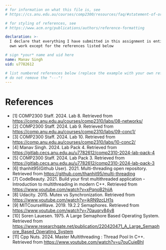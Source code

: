 ```yaml
---
# for information on what this file is, see
# https://cs.anu.edu.au/courses/comp2300/resources/faq/#statement-of-originality

# for styling of references, see
# https://www.acm.org/publications/authors/reference-formatting

declaration: >-
  I declare that everything I have submitted in this assignment is entirely my
  own work except for the references listed below

# sign *your* name and uid here
name: Manav Singh
uid: u7782612

# list numbered references below (replace the example with your own references) 
# do not remove the "---"!
---
```

# References
- [1] COMP2300 Staff. 2024. Lab 8. Retrieved from https://comp.anu.edu.au/courses/comp2310/labs/08-networks/
- [2] COMP2300 Staff. 2024. Lab 9. Retrieved from https://comp.anu.edu.au/courses/comp2310/labs/09-conc1/
- [3] COMP2300 Staff. 2024. Lab 10. Retrieved from https://comp.anu.edu.au/courses/comp2310/labs/10-conc2/
- [4] Manav Singh. 2024. Lab Pack 4. Retrieved from https://gitlab.cecs.anu.edu.au/u7782612/comp2310-2024-lab-pack-4
- [5] COMP2300 Staff. 2024. Lab Pack 3. Retrieved from https://gitlab.cecs.anu.edu.au/u7782612/comp2310-2024-lab-pack-3
- [6] thanhit95(Github User). 2021. Multi-threading open repository. Retrieved from https://github.com/thanhit95/multi-threading
- [7] CodeBeauty. 2021. Build your first multithreaded application - Introduction to multithreading in modern C++. Retrieved from https://www.youtube.com/watch?v=xPqnoB2hjjA
- [8] Udacity. 2015. Mutex vs Synchronization. Retrieved from https://www.youtube.com/watch?v=jkRN9zcLH1s
- [9] MITCourseWave. 2019. 19.2.2 Semaphores. Retrieved from https://www.youtube.com/watch?v=70auqrv84y8
- [10] Soren Lauesen. 1975. A Large Semaphore Based Operating System. Retrieved from https://www.researchgate.net/publication/220420471_A_Large_Semaphore_Based_Operating_System
- [11] Cpp Nuts. 2024. Master Multithreading : Thread Pool In C++. Retrieved from https://www.youtube.com/watch?v=u7ouCuieBhI
